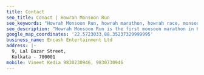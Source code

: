 ```yaml
---
title: Contact
seo_title: Conact | Howrah Monsoon Run
seo_keywords: "Howrah Monsoon Run, howrah marathon, howrah race, monsoon race"
seo_description: "Howrah Monsoon Run is the first monsoon marathon in Howrah. Events are Family Run, 10K run and 5K run."
google_map_coordinates: '22.5723033,88.35237329999995'
business_name: Encash Entertainment Ltd
address: |-
  9, Lal Bazar Street,
  Kolkata - 700001
mobile: Vineet Kedia 9830230946, 9830730946
---
```

